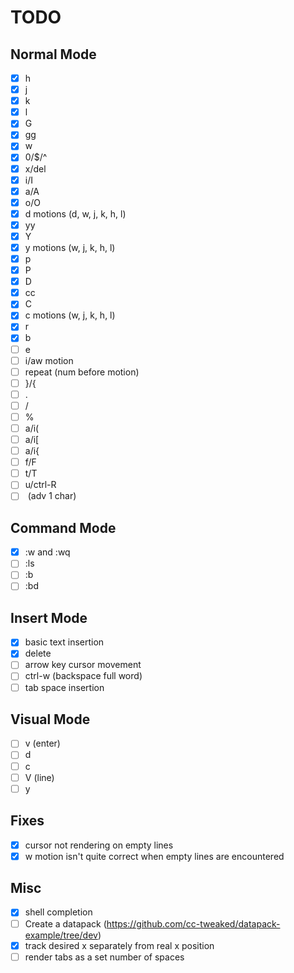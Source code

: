 # TODO

## Normal Mode
- [x] h
- [x] j
- [x] k
- [x] l
- [x] G
- [x] gg
- [x] w
- [x] 0/$/^
- [x] x/del
- [x] i/I
- [x] a/A
- [x] o/O
- [x] d motions (d, w, j, k, h, l)
- [x] yy
- [x] Y
- [x] y motions (w, j, k, h, l)
- [x] p
- [x] P
- [x] D
- [x] cc
- [x] C
- [x] c motions (w, j, k, h, l)
- [x] r
- [x] b
- [ ] e
- [ ] i/aw motion
- [ ] repeat (num before motion)
- [ ] }/{
- [ ] .
- [ ] /
- [ ] %
- [ ] a/i(
- [ ] a/i[
- [ ] a/i{
- [ ] f/F
- [ ] t/T
- [ ] u/ctrl-R
- [ ] <space> (adv 1 char)

## Command Mode
- [x] :w and :wq
- [ ] :ls
- [ ] :b
- [ ] :bd

## Insert Mode

- [x] basic text insertion
- [x] delete
- [ ] arrow key cursor movement
- [ ] ctrl-w (backspace full word)
- [ ] tab space insertion

## Visual Mode

- [ ] v (enter)
- [ ] d
- [ ] c
- [ ] V (line)
- [ ] y

## Fixes

- [x] cursor not rendering on empty lines
- [x] w motion isn't quite correct when empty lines are encountered

## Misc

- [x] shell completion
- [ ] Create a datapack (https://github.com/cc-tweaked/datapack-example/tree/dev)
- [x] track desired x separately from real x position
- [ ] render tabs as a set number of spaces
